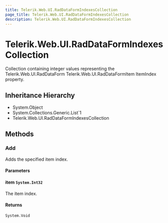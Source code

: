 ```yaml
---
title: Telerik.Web.UI.RadDataFormIndexesCollection
page_title: Telerik.Web.UI.RadDataFormIndexesCollection
description: Telerik.Web.UI.RadDataFormIndexesCollection
---
```


# Telerik.Web.UI.RadDataFormIndexesCollection

Collection containing integer values representing the
            Telerik.Web.UI.RadDataForm Telerik.Web.UI.RadDataFormItem ItemIndex property.

## Inheritance Hierarchy

* System.Object
* System.Collections.Generic.List`1
* Telerik.Web.UI.RadDataFormIndexesCollection

## Methods

###  Add

Adds the specified item index.

#### Parameters

#### item `System.Int32`

The item index.

#### Returns

`System.Void` 

